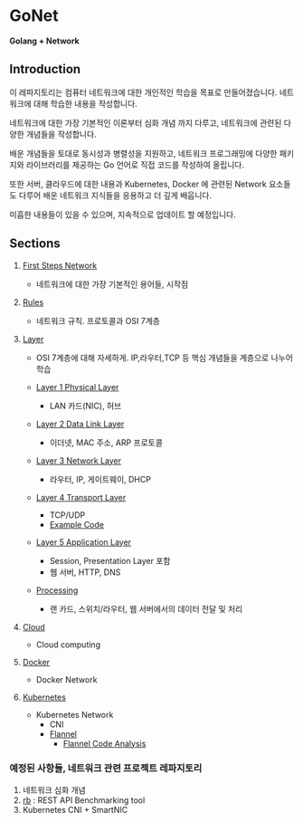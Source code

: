 # GoNet
**Golang + Network**

## Introduction
이 레파지토리는 컴퓨터 네트워크에 대한 개인적인 학습을 목표로 만들어졌습니다. 네트워크에 대해 학습한 내용을 작성합니다. 

네트워크에 대한 가장 기본적인 이론부터 심화 개념 까지 다루고, 네트워크에 관련된 다양한 개념들을 작성합니다.

배운 개념들을 토대로 동시성과 병렬성을 지원하고, 네트워크 프로그래밍에 다양한 패키지와 라이브러리를 제공하는 Go 언어로 직접 코드를 작성하여 올립니다.

또한 서버, 클라우드에 대한 내용과 Kubernetes, Docker 에 관련된 Network 요소들도 다루어 배운 네트워크 지식들을 응용하고 더 깊게 배웁니다.

미흡한 내용들이 있을 수 있으며, 지속적으로 업데이트 할 예정입니다.

## Sections

1. [First Steps Network](https://github.com/royroyee/gonet/tree/main/01-first-steps-network)
   - 네트워크에 대한 가장 기본적인 용어들, 시작점
2. [Rules](https://github.com/royroyee/gonet/tree/main/02-rules)
   - 네트워크 규칙. 프로토콜과 OSI 7계층
3. [Layer](https://github.com/royroyee/gonet/tree/main/03-layer)
   - OSI 7계층에 대해 자세하게. IP,라우터,TCP 등 핵심 개념들을 계층으로 나누어 학습
   
   - [Layer 1 Physical Layer]()
      - LAN 카드(NIC), 허브
     
   - [Layer 2 Data Link Layer](https://github.com/royroyee/gonet/tree/main/03-layer/02-data-link-layer)
     - 이더넷, MAC 주소, ARP 프로토콜
     
   - [Layer 3 Network Layer](https://github.com/royroyee/gonet/tree/main/03-layer/03-network-layer)
     - 라우터, IP, 게이트웨이, DHCP
     
   - [Layer 4 Transport Layer](https://github.com/royroyee/gonet/tree/main/03-layer/04-transport-layer)
     - TCP/UDP
     - [Example Code](https://github.com/royroyee/gonet/tree/main/03-layer/04-transport-layer/example)
         
   - [Layer 5 Application Layer](https://github.com/royroyee/gonet/tree/main/03-layer/05-application-layer)
     - Session, Presentation Layer 포함
     - 웹 서버, HTTP, DNS
     
   - [Processing](https://github.com/royroyee/gonet/tree/main/03-layer/06-processing)
     - 랜 카드, 스위치/라우터, 웹 서버에서의 데이터 전달 및 처리

4. [Cloud](https://github.com/royroyee/gonet/tree/main/cloud)
    - Cloud computing 

5. [Docker](https://github.com/royroyee/gonet/tree/main/docker)
   - Docker Network

6. [Kubernetes](https://github.com/royroyee/gonet/tree/main/kubernetes)
    - Kubernetes Network
      - CNI
      - [Flannel](https://github.com/royroyee/gonet/tree/main/kubernetes/flannel)
        - [Flannel Code Analysis](https://github.com/royroyee/gonet/tree/main/kubernetes/flannel/code-analysis)


### 예정된 사항들, 네트워크 관련 프로젝트 레파지토리
1. 네트워크 심화 개념
2. [rb](https://github.com/boanlab/rb) : REST API Benchmarking tool 
3. Kubernetes CNI + SmartNIC
